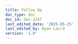 ```yaml
---
title: Follow Up
doc_type: doc
doc_id: doc-1247
last_edited_date: '2025-05-25'
last_edited_by: Ryan Laird
version: '1.0'
---
```



